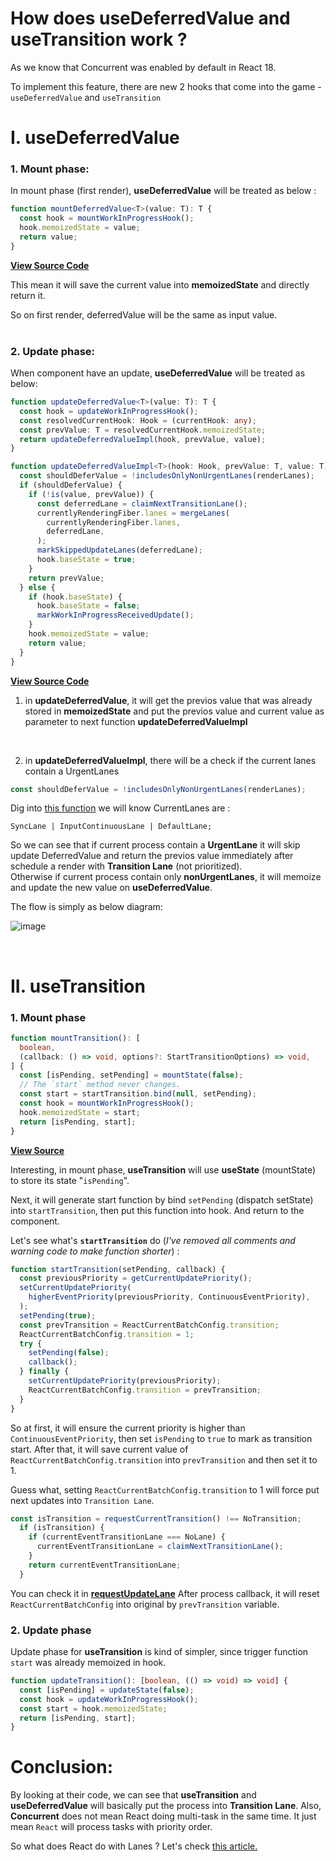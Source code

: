 # How does **useDeferredValue** and **useTransition** work ?

As we know that Concurrent was enabled by default in React 18.

To implement this feature, there are new 2 hooks that come into the game -  ```useDeferredValue``` and ```useTransition```

# I. **useDeferredValue**
### **1. Mount phase:** 
In mount phase (first render), **useDeferredValue** will be treated as below :
```typescript
function mountDeferredValue<T>(value: T): T {
  const hook = mountWorkInProgressHook();
  hook.memoizedState = value;
  return value;
}
```
[**View Source Code**](https://github.com/facebook/react/blob/v18.2.0/packages/react-reconciler/src/ReactFiberHooks.new.js#L1931-L1935)

This mean it will save the current value into **memoizedState** and directly return it.

So on first render, deferredValue will be the same as input value.
<br>
<br>

 
### **2. Update phase:** 
When component have an update, **useDeferredValue** will be treated as below:

```typescript
function updateDeferredValue<T>(value: T): T {
  const hook = updateWorkInProgressHook();
  const resolvedCurrentHook: Hook = (currentHook: any);
  const prevValue: T = resolvedCurrentHook.memoizedState;
  return updateDeferredValueImpl(hook, prevValue, value);
}
```
```typescript
function updateDeferredValueImpl<T>(hook: Hook, prevValue: T, value: T): T {
  const shouldDeferValue = !includesOnlyNonUrgentLanes(renderLanes);
  if (shouldDeferValue) {
    if (!is(value, prevValue)) {
      const deferredLane = claimNextTransitionLane();
      currentlyRenderingFiber.lanes = mergeLanes(
        currentlyRenderingFiber.lanes,
        deferredLane,
      );
      markSkippedUpdateLanes(deferredLane);
      hook.baseState = true;
    }
    return prevValue;
  } else {
    if (hook.baseState) {
      hook.baseState = false;
      markWorkInProgressReceivedUpdate();
    }
    hook.memoizedState = value;
    return value;
  }
}
```
[**View Source Code**](https://github.com/facebook/react/blob/v18.2.0/packages/react-reconciler/src/ReactFiberHooks.new.js#L1957-L2000)

1. in **updateDeferredValue**, it will get the previos value that was already stored in **memoizedState** and put the previos value and current value as parameter to next function **updateDeferredValueImpl** 
<br>

2. in **updateDeferredValueImpl**, there will be a check if the current lanes contain a UrgentLanes 
```javascript
const shouldDeferValue = !includesOnlyNonUrgentLanes(renderLanes);
```
 Dig into [this function](https://github.com/facebook/react/blob/v18.2.0/packages/react-reconciler/src/ReactFiberLane.new.js#L459-L462) we will know CurrentLanes are : 

 ```SyncLane | InputContinuousLane | DefaultLane;```

 So we can see that if current process contain a **UrgentLane** it will skip update DeferredValue and return the previos value immediately after schedule a render with **Transition Lane** (not prioritized). <br>
Otherwise if current process contain only **nonUrgentLanes**, it will memoize and update the new value on **useDeferredValue**. 

The flow is simply as below diagram: 


![image](https://user-images.githubusercontent.com/9906907/196644089-54ca4023-b660-45e3-90cd-6f6803543df0.png)


<br>

# II. **useTransition**
### **1. Mount phase**

```typescript
function mountTransition(): [
  boolean,
  (callback: () => void, options?: StartTransitionOptions) => void,
] {
  const [isPending, setPending] = mountState(false);
  // The `start` method never changes.
  const start = startTransition.bind(null, setPending);
  const hook = mountWorkInProgressHook();
  hook.memoizedState = start;
  return [isPending, start];
}
```
[**View Source**](https://github.com/facebook/react/blob/v18.2.0/packages/react-reconciler/src/ReactFiberHooks.new.js#L2049-L2059)

Interesting, in mount phase, **useTransition** will use **useState** (mountState) to store its state "`isPending`".

Next, it will generate start function by bind `setPending` (dispatch setState) into `startTransition`, then put this function into hook. And return to the component. 

Let's see what's **`startTransition`** do (*I've removed all comments and warning code to make function shorter*) : 

```typescript
function startTransition(setPending, callback) {
  const previousPriority = getCurrentUpdatePriority();
  setCurrentUpdatePriority(
    higherEventPriority(previousPriority, ContinuousEventPriority),
  );
  setPending(true);
  const prevTransition = ReactCurrentBatchConfig.transition;
  ReactCurrentBatchConfig.transition = 1;
  try {
    setPending(false);
    callback();
  } finally {
    setCurrentUpdatePriority(previousPriority);
    ReactCurrentBatchConfig.transition = prevTransition;
  }
}
```
So at first, it will ensure the current priority is higher than `ContinuousEventPriority`, then set `isPending` to `true` to mark as transition start. 
After that, it will save current value of `ReactCurrentBatchConfig.transition` into `prevTransition` and then set it to 1.

Guess what, setting `ReactCurrentBatchConfig.transition` to 1 will force put next updates into `Transition Lane`.
```typescript
const isTransition = requestCurrentTransition() !== NoTransition;
  if (isTransition) {
    if (currentEventTransitionLane === NoLane) {
      currentEventTransitionLane = claimNextTransitionLane();
    }
    return currentEventTransitionLane;
  }
```

You can check it in [**requestUpdateLane**](https://github.com/facebook/react/blob/v18.2.0/packages/react-reconciler/src/ReactFiberWorkLoop.new.js#L475-L496)
After process callback, it will reset `ReactCurrentBatchConfig` into original by `prevTransition` variable.

### **2. Update phase**
Update phase for **useTransition** is kind of simpler, since trigger function `start` was already memoized in hook.
```typescript
function updateTransition(): [boolean, (() => void) => void] {
  const [isPending] = updateState(false);
  const hook = updateWorkInProgressHook();
  const start = hook.memoizedState;
  return [isPending, start];
}
```

# **Conclusion:**
By looking at their code, we can see that **useTransition** and **useDeferredValue** will basically put the process into **Transition Lane**. 
Also, **Concurrent** does not mean React doing multi-task in the same time. It just mean `React` will process tasks with priority order. 

So what does React do with Lanes ? Let's check [this article.](https://github.com/linhbui167/react-deep-dive/blob/react-18.0.2/contents/2.%20Schedule.md)
